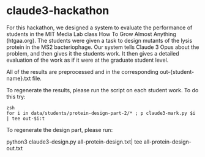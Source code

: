 # claude3-hackathon

For this hackathon, we designed a system to evaluate
the performance of students in the MIT Media Lab class
How To Grow Almost Anything (htgaa.org).  The students
were given a task to design mutants of the lysis protein
in the MS2 bacteriophage.  Our system tells Claude 3 Opus
about the problem, and then gives it the students work.
It then gives a detailed evaluation of the work as if
it were at the graduate student level.

All of the results are preprocessed and in the corresponding
out-{student-name}.txt file.

To regenerate the results, please run the script on each student
work.  To do this try:

	zsh
	for i in data/students/protein-design-part-2/* ; p claude3-mark.py $i | tee out-$i:t


To regenerate the design part, please run:

python3 claude3-design.py all-protein-design.txt| tee all-protein-design-out.txt

